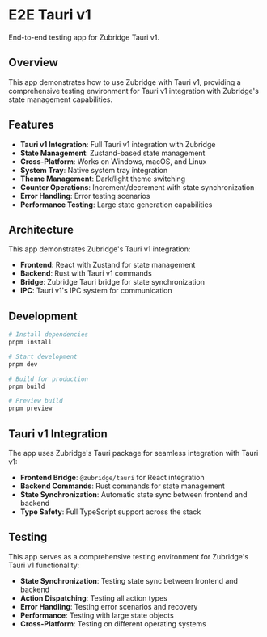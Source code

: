 # E2E Tauri v1

End-to-end testing app for Zubridge Tauri v1.

## Overview

This app demonstrates how to use Zubridge with Tauri v1, providing a comprehensive testing environment for Tauri v1 integration with Zubridge's state management capabilities.

## Features

- **Tauri v1 Integration**: Full Tauri v1 integration with Zubridge
- **State Management**: Zustand-based state management
- **Cross-Platform**: Works on Windows, macOS, and Linux
- **System Tray**: Native system tray integration
- **Theme Management**: Dark/light theme switching
- **Counter Operations**: Increment/decrement with state synchronization
- **Error Handling**: Error testing scenarios
- **Performance Testing**: Large state generation capabilities

## Architecture

This app demonstrates Zubridge's Tauri v1 integration:

- **Frontend**: React with Zustand for state management
- **Backend**: Rust with Tauri v1 commands
- **Bridge**: Zubridge Tauri bridge for state synchronization
- **IPC**: Tauri v1's IPC system for communication

## Development

```bash
# Install dependencies
pnpm install

# Start development
pnpm dev

# Build for production
pnpm build

# Preview build
pnpm preview
```

## Tauri v1 Integration

The app uses Zubridge's Tauri package for seamless integration with Tauri v1:

- **Frontend Bridge**: `@zubridge/tauri` for React integration
- **Backend Commands**: Rust commands for state management
- **State Synchronization**: Automatic state sync between frontend and backend
- **Type Safety**: Full TypeScript support across the stack

## Testing

This app serves as a comprehensive testing environment for Zubridge's Tauri v1 functionality:

- **State Synchronization**: Testing state sync between frontend and backend
- **Action Dispatching**: Testing all action types
- **Error Handling**: Testing error scenarios and recovery
- **Performance**: Testing with large state objects
- **Cross-Platform**: Testing on different operating systems
